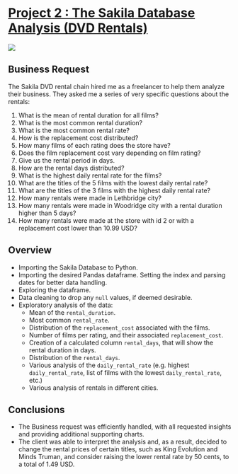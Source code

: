 # [Project 2 : The Sakila Database Analysis (DVD Rentals)](https://github.com/davidgomezpr1/Python_Exploratory_Analysis/blob/Portfolio_Projects/The_Sakila_Database_Analysis.ipynb)
![](https://images.unsplash.com/photo-1542204165-65bf26472b9b?ixlib=rb-1.2.1&ixid=MnwxMjA3fDB8MHxwaG90by1wYWdlfHx8fGVufDB8fHx8&auto=format&fit=crop&w=1074&q=80)


## Business Request

The Sakila DVD rental chain hired me as a freelancer to help them analyze their business. They asked me a series of very specific questions about the rentals:

1. What is the mean of rental duration for all films?
2. What is the most common rental duration?
3. What is the most common rental rate?
4. How is the replacement cost distributed?
5. How many films of each rating does the store have?
6. Does the film replacement cost vary depending on film rating?
7. Give us the rental period in days.
8. How are the rental days distributed?
9. What is the highest daily rental rate for the films?
10. What are the titles of the 5 films with the lowest daily rental rate?
11. What are the titles of the 3 films with the highest daily rental rate?
12. How many rentals were made in Lethbridge city?
13. How many rentals were made in Woodridge city with a rental duration higher than 5 days?
14. How many rentals were made at the store with id 2 or with a replacement cost lower than 10.99 USD?

## Overview

- Importing the Sakila Database to Python.
- Importing the desired Pandas dataframe. Setting the index and parsing 
dates for better data handling.
- Exploring the dataframe.
- Data cleaning to drop any `null` values, if deemed desirable. 
- Exploratory analysis of the data:
    - Mean of the `rental_duration`.
    - Most common `rental_rate`.
    - Distribution of the `replacement_cost` associated with the films.
    - Number of films per rating, and their associated `replacement_cost`.
    - Creation of a calculated column `rental_days`, that will show the rental duration in days.
    - Distribution of the `rental_days`.
    - Various analysis of the `daily_rental_rate` (e.g. highest `daily_rental_rate`, 
    list of films with the lowest `daily_rental_rate`, etc.)
    - Various analysis of rentals in different cities.
    
## Conclusions

- The Business request was efficiently handled, with all requested insights and providing additional supporting charts.
- The client was able to interpret the analysis and, as a result, decided to change the rental prices of certain titles, such as King Evolution and Minds Truman, and consider raising the lower rental rate by 50 cents, to a total of 1.49 USD.
    
